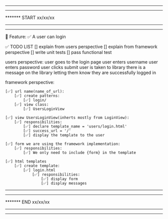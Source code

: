 *******************************
*******
******* START xx/xx/xx
*******
*******************************

📜 Feature:
    ✅  A user can login


✅ TODO LIST 
[] explain from users perspective
[] explain from framework perspective
[] write unit tests
[] pass functional test


users perspective:
    user goes to the login page
    user enters username
    user enters password
    user clicks submit
    user is taken to library
    there is a message on the library letting them know they are successfully logged in



framework perspective:

    [✅] url name(name_of_url): 
        [✅] create patterns:
            [✅] login/
        [✅] view class:
            [✅] UsersLoginView

    [✅] view UsersLoginView(inherts mostly from LoginView):
        [✅] responsibilities:
            [✅] declare template_name = 'users/login.html'
            [✅] success_url = '/'
            [✅] display the template to the user

    [✅] form we are using the framework implementation:
        [✅] responsibilities:
            [✅] We only need to include {form} in the template

    [✅] html templates
        [✅] create template:
            [✅] login.html
                [✅] responsibilities:
                    [✅] display form
                    [✅] display messages


*******************************
*******
******* END xx/xx/xx
*******
*******************************